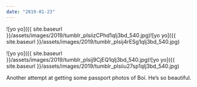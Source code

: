 ```yaml
---
date: "2019-01-23"
---
```


![yo yo]({{ site.baseurl }}/assets/images/2019/tumblr_plsiizCPhd1qlj3bd_540.jpg)![yo yo]({{ site.baseurl }}/assets/images/2019/tumblr_plsij4rESg1qlj3bd_540.jpg)

![yo yo]({{ site.baseurl }}/assets/images/2019/tumblr_plsij9CjEQ1qlj3bd_540.jpg)![yo yo]({{ site.baseurl }}/assets/images/2019/tumblr_plsiiu27sp1qlj3bd_540.jpg)

Another attempt at getting some passport photos of Boí. He’s so beautiful.
